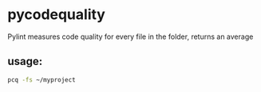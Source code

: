 # pycodequality
Pylint measures code quality for every file in the folder, returns an average

## usage:

```bash
pcq -fs ~/myproject
```